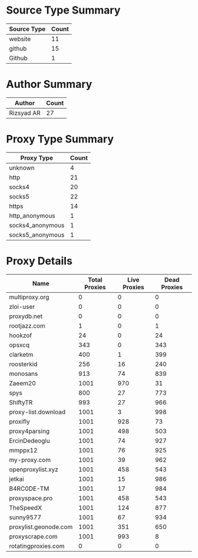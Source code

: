 # Source Type Summary

| Source Type | Count |
|-------------|-------|
| website | 11 |
| github | 15 |
| Github | 1 |


# Author Summary

| Author | Count |
|--------|-------|
| Rizsyad AR | 27 |


# Proxy Type Summary

| Proxy Type | Count |
|------------|-------|
| unknown | 4 |
| http | 21 |
| socks4 | 20 |
| socks5 | 22 |
| https | 14 |
| http_anonymous | 1 |
| socks4_anonymous | 1 |
| socks5_anonymous | 1 |


# Proxy Details

| Name | Total Proxies | Live Proxies | Dead Proxies |
|------|---------------|--------------|---------------|
| multiproxy.org | 0 | 0 | 0 |
| zloi-user | 0 | 0 | 0 |
| proxydb.net | 0 | 0 | 0 |
| rootjazz.com | 1 | 0 | 1 |
| hookzof | 24 | 0 | 24 |
| opsxcq | 343 | 0 | 343 |
| clarketm | 400 | 1 | 399 |
| roosterkid | 256 | 16 | 240 |
| monosans | 913 | 74 | 839 |
| Zaeem20 | 1001 | 970 | 31 |
| spys | 800 | 27 | 773 |
| ShiftyTR | 993 | 27 | 966 |
| proxy-list.download | 1001 | 3 | 998 |
| proxifly | 1001 | 928 | 73 |
| proxy4parsing | 1001 | 498 | 503 |
| ErcinDedeoglu | 1001 | 74 | 927 |
| mmppx12 | 1001 | 76 | 925 |
| my-proxy.com | 1001 | 39 | 962 |
| openproxylist.xyz | 1001 | 458 | 543 |
| jetkai | 1001 | 15 | 986 |
| B4RC0DE-TM | 1001 | 17 | 984 |
| proxyspace.pro | 1001 | 458 | 543 |
| TheSpeedX | 1001 | 124 | 877 |
| sunny9577 | 1001 | 67 | 934 |
| proxylist.geonode.com | 1001 | 351 | 650 |
| proxyscrape.com | 1001 | 993 | 8 |
| rotatingproxies.com | 0 | 0 | 0 |
